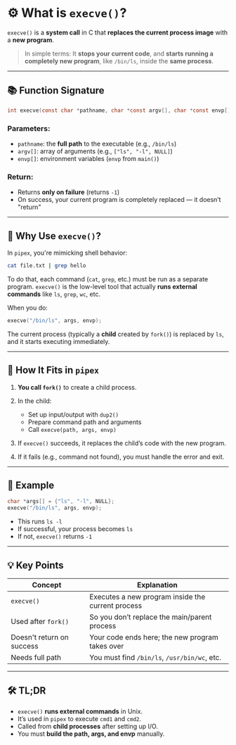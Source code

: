 # ⚙️ What is `execve()`?

`execve()` is a **system call** in C that **replaces the current process image** with a **new program**.

> In simple terms:
> It **stops your current code**, and **starts running a completely new program**, like `/bin/ls`, inside the **same process**.

---

## 📚 Function Signature

```c
int execve(const char *pathname, char *const argv[], char *const envp[]);
```

### Parameters:

* `pathname`: the **full path** to the executable (e.g., `/bin/ls`)
* `argv[]`: array of arguments (e.g., `["ls", "-l", NULL]`)
* `envp[]`: environment variables (`envp` from `main()`)

### Return:

* Returns **only on failure** (returns `-1`)
* On success, your current program is completely replaced — it doesn’t "return"

---

## 📌 Why Use `execve()`?

In `pipex`, you're mimicking shell behavior:

```bash
cat file.txt | grep hello
```

To do that, each command (`cat`, `grep`, etc.) must be run as a separate program. `execve()` is the low-level tool that actually **runs external commands** like `ls`, `grep`, `wc`, etc.

When you do:

```c
execve("/bin/ls", args, envp);
```

The current process (typically a **child** created by `fork()`) is replaced by `ls`, and it starts executing immediately.

---

## 👣 How It Fits in `pipex`

1. **You call `fork()`** to create a child process.
2. In the child:

   * Set up input/output with `dup2()`
   * Prepare command path and arguments
   * Call `execve(path, args, envp)`
3. If `execve()` succeeds, it replaces the child’s code with the new program.
4. If it fails (e.g., command not found), you must handle the error and exit.

---

## 🧠 Example

```c
char *args[] = {"ls", "-l", NULL};
execve("/bin/ls", args, envp);
```

* This runs `ls -l`
* If successful, your process becomes `ls`
* If not, `execve()` returns `-1`

---

## 💡 Key Points

| Concept                   | Explanation                                       |
| ------------------------- | ------------------------------------------------- |
| `execve()`                | Executes a new program inside the current process |
| Used after `fork()`       | So you don’t replace the main/parent process      |
| Doesn't return on success | Your code ends here; the new program takes over   |
| Needs full path           | You must find `/bin/ls`, `/usr/bin/wc`, etc.      |

---

## 🛠️ TL;DR

* `execve()` **runs external commands** in Unix.
* It’s used in `pipex` to execute `cmd1` and `cmd2`.
* Called from **child processes** after setting up I/O.
* You must **build the path, args, and envp** manually.
